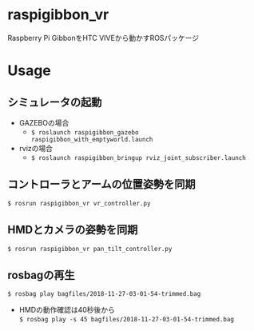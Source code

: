 # raspigibbon_vr
Raspberry Pi GibbonをHTC VIVEから動かすROSパッケージ

# Usage
## シミュレータの起動
* GAZEBOの場合
  * `$ roslaunch raspigibbon_gazebo raspigibbon_with_emptyworld.launch`  
* rvizの場合
  * `$ roslaunch raspigibbon_bringup rviz_joint_subscriber.launch`  

## コントローラとアームの位置姿勢を同期
`$ rosrun raspigibbon_vr vr_controller.py`

## HMDとカメラの姿勢を同期
`$ rosrun raspigibbon_vr pan_tilt_controller.py`

## rosbagの再生
`$ rosbag play bagfiles/2018-11-27-03-01-54-trimmed.bag`  
* HMDの動作確認は40秒後から  
`$ rosbag play -s 45 bagfiles/2018-11-27-03-01-54-trimmed.bag`  
